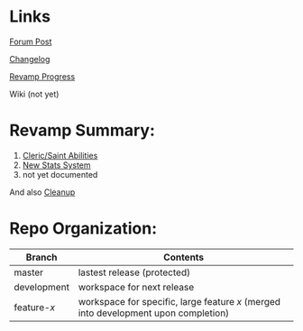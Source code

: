 # Links

[Forum Post](https://forums.terraria.org/index.php?threads/experience-and-classes.53048/)

[Changelog](master/description.txt)

[Revamp Progress](https://github.com/SaerusTierialis/tModLoader_ExperienceAndClasses/projects/1)

Wiki (not yet)

# Revamp Summary:
1. [Cleric/Saint Abilities](https://github.com/SaerusTierialis/tModLoader_ExperienceAndClasses/milestone/3)
1. [New Stats System](https://github.com/SaerusTierialis/tModLoader_ExperienceAndClasses/milestone/1)
1. not yet documented

And also [Cleanup](https://github.com/SaerusTierialis/tModLoader_ExperienceAndClasses/milestone/2)

# Repo Organization:
| Branch | Contents |
| ------ | ----------- |
| master | lastest release (protected) |
| development | workspace for next release |
| feature-*x* | workspace for specific, large feature *x* (merged into development upon completion) |
